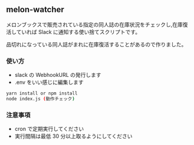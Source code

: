 ## melon-watcher

メロンブックスで販売されている指定の同人誌の在庫状況をチェックし,在庫復活していれば Slack に通知する使い捨てスクリプトです。

品切れになっている同人誌がまれに在庫復活することがあるので作りました。

### 使い方

- slack の WebhookURL の発行します
- .env をいい感じに編集します

```bash
yarn install or npm install
node index.js (動作チェック)
```

### 注意事項

- cron で定期実行してください
- 実行間隔は最低 30 分以上取るようにしてください
